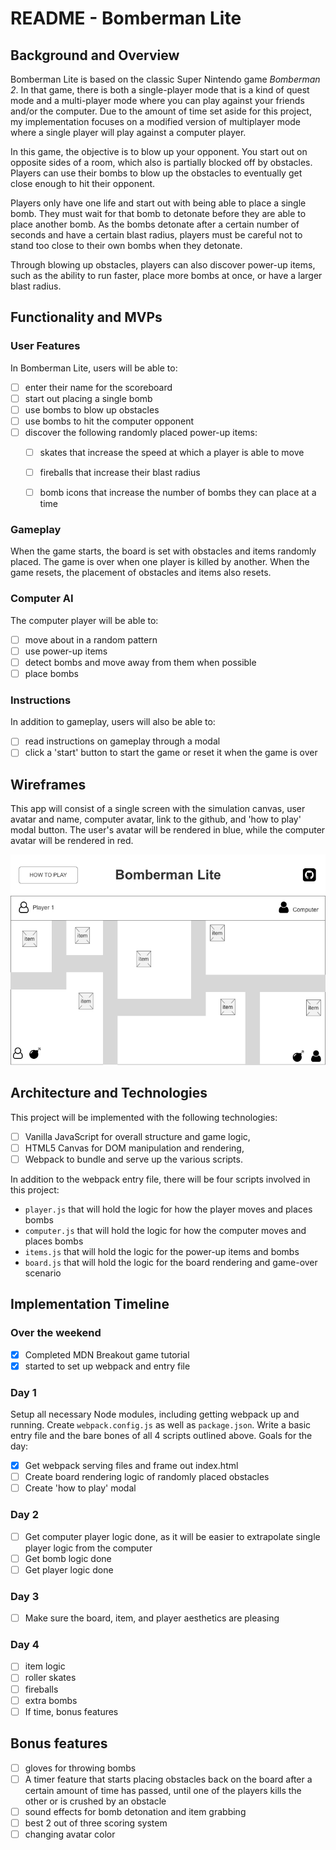 # README - Bomberman Lite

## Background and Overview

Bomberman Lite is based on the classic Super Nintendo game *Bomberman 2*. In that game, there is both a single-player mode that is a kind of quest mode and a multi-player mode where you can play against your friends and/or the computer. Due to the amount of time set aside for this project, my implementation focuses on a modified version of multiplayer mode where a single player will play against a computer player.

In this game, the objective is to blow up your opponent. You start out on opposite sides of a room, which also is partially blocked off by obstacles. Players can use their bombs to blow up the obstacles to eventually get close enough to hit their opponent.

Players only have one life and start out with being able to place a single bomb. They must wait for that bomb to detonate before they are able to place another bomb. As the bombs detonate after a certain number of seconds and have a certain blast radius, players must be careful not to stand too close to their own bombs when they detonate.

Through blowing up obstacles, players can also discover power-up items, such as the ability to run faster, place more bombs at once, or have a larger blast radius.

## Functionality and MVPs
### User Features
In Bomberman Lite, users will be able to:
- [ ] enter their name for the scoreboard
- [ ] start out placing a single bomb
- [ ] use bombs to blow up obstacles
- [ ] use bombs to hit the computer opponent
- [ ] discover  the following randomly placed power-up items:
  - [ ] skates that increase the speed at which a player is able to move
  - [ ] fireballs that increase their blast radius
  - [ ] bomb icons that increase the number of bombs they can place at a time


### Gameplay
When the game starts, the board is set with obstacles and items randomly placed. The game is over when one player is killed by another. When the game resets, the placement of obstacles and items also resets.

### Computer AI
The computer player will be able to:
- [ ] move about in a random pattern
- [ ] use power-up items
- [ ] detect bombs and move away from them when possible
- [ ] place bombs

### Instructions
In addition to gameplay, users will also be able to:
- [ ] read instructions on gameplay through a modal
- [ ] click a 'start' button to start the game or reset it when the game is over

## Wireframes
This app will consist of a single screen with the simulation canvas,
user avatar and name, computer avatar, link to the github, and 'how to play' modal button.
The user's avatar will be rendered in blue, while the computer avatar will be rendered in red.

![board wireframe](https://github.com/cscov/bomberman-lite/blob/master/src/images/home.png)

## Architecture and Technologies
This project will be implemented with the following technologies:

- [ ] Vanilla JavaScript for overall structure and game logic,
- [ ] HTML5 Canvas for DOM manipulation and rendering,
- [ ] Webpack to bundle and serve up the various scripts.

In addition to the webpack entry file, there will be four scripts involved in this project:
- `player.js` that will hold the logic for how the player moves and places bombs
- `computer.js` that will hold the logic for how the computer moves and places bombs
- `items.js` that will hold the logic for the power-up items and bombs
- `board.js` that will hold the logic for the board rendering and game-over scenario

## Implementation Timeline
### Over the weekend
- [x] Completed MDN Breakout game tutorial
- [x] started to set up webpack and entry file

### Day 1
Setup all necessary Node modules, including getting webpack up and running. Create `webpack.config.js` as well as `package.json`. Write a basic entry file and the bare bones of all 4 scripts outlined above.
Goals for the day:
- [x] Get webpack serving files and frame out index.html
- [ ] Create board rendering logic of randomly placed obstacles
- [ ] Create 'how to play' modal

### Day 2
- [ ] Get computer player logic done, as it will be easier to extrapolate single player logic from the computer
- [ ] Get bomb logic done
- [ ] Get player logic done

### Day 3
- [ ] Make sure the board, item, and player aesthetics are pleasing


### Day 4
- [ ]  item logic
  - [ ] roller skates
  - [ ] fireballs
  - [ ] extra bombs
- [ ] If time, bonus features

## Bonus features
- [ ] gloves for throwing bombs
- [ ] A timer feature that starts placing obstacles back on the board after a certain amount of time has passed, until one of the players kills the other or is crushed by an obstacle
- [ ] sound effects for bomb detonation and item grabbing
- [ ] best 2 out of three scoring system
- [ ] changing avatar color
